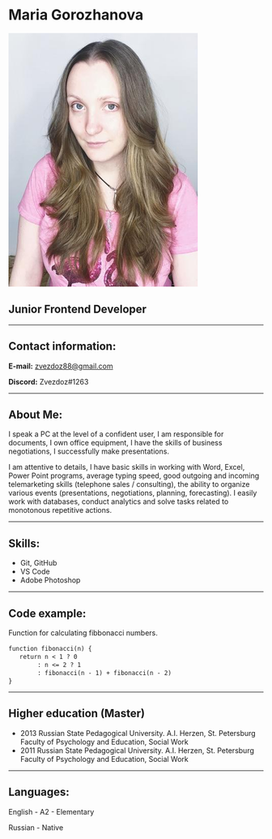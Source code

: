 # Maria Gorozhanova

![my photo](/img/my_photo.jpeg "me")

## Junior Frontend Developer

***

## Contact information:

**E-mail:** zvezdoz88@gmail.com

**Discord:** Zvezdoz#1263

***

## About Me:

I speak a PC at the level of a confident user, I am responsible for documents, I own office equipment, I have the skills of business negotiations, I successfully make presentations.

I am attentive to details, I have basic skills in working with Word, Excel, Power Point programs, average typing speed, good outgoing and incoming telemarketing skills (telephone sales / consulting), the ability to organize various events (presentations, negotiations, planning, forecasting). I easily work with databases, conduct analytics and solve tasks related to monotonous repetitive actions.

***

## Skills:
* Git, GitHub
* VS Code
* Adobe Photoshop

***

## Code example:
Function for calculating fibbonacci numbers.
```
function fibonacci(n) {
   return n < 1 ? 0
        : n <= 2 ? 1
        : fibonacci(n - 1) + fibonacci(n - 2)
}
```

***

## Higher education (Master)

* 2013
Russian State Pedagogical University. A.I. Herzen, St. Petersburg
Faculty of Psychology and Education, Social Work
* 2011
Russian State Pedagogical University. A.I. Herzen, St. Petersburg
Faculty of Psychology and Education, Social Work

***

## Languages:

English - A2 - Elementary

Russian - Native
